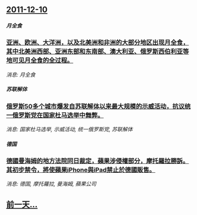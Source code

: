 ## [2011-12-10](/news/2011/12/10/index.md)

##### 月全食
### [ 亚洲、欧洲、大洋洲，以及北美洲和非洲的大部分地区出现月全食，其中北美洲西部、亚洲东部和东南部、澳大利亚、俄罗斯西伯利亚等地可见月全食的全过程。](/news/2011/12/10/亚洲-欧洲-大洋洲-以及北美洲和非洲的大部分地区出现月全食-其中北美洲西部-亚洲东部和东南部-澳大利亚-俄罗斯西伯利亚.md)
_消息: 月全食_

##### 苏联解体
### [ 俄罗斯50多个城市爆发自苏联解体以来最大规模的示威活动，抗议统一俄罗斯党在国家杜马选举中舞弊。](/news/2011/12/10/俄罗斯50多个城市爆发自苏联解体以来最大规模的示威活动-抗议统一俄罗斯党在国家杜马选举中舞弊.md)
_消息: 国家杜马选举, 示威活动, 统一俄罗斯党, 苏联解体_

##### 德国
### [ 德國曼海姆的地方法院同日裁定，蘋果涉侵權部分，摩托羅拉勝訴。其初步禁令，將使蘋果iPhone與iPad禁止於德國販售。](/news/2011/12/10/德國曼海姆的地方法院同日裁定-蘋果涉侵權部分-摩托羅拉勝訴-其初步禁令-將使蘋果iPhone與iPad禁止於德國販售.md)
_消息: 德国, 摩托羅拉, 曼海姆, 蘋果公司_

## [前一天...](/news/2011/12/9/index.md)

